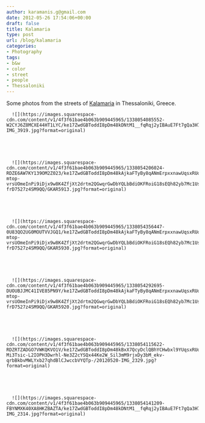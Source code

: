 ```yaml
---
author: karamanis.g@gmail.com
date: 2012-05-26 17:54:06+00:00
draft: false
title: Kalamaria
type: post
url: /blog/kalamaria
categories:
- Photography
tags:
- b&w
- color
- street
- people
- Thessaloniki
---
```


Some photos from the streets of [Kalamaria](https://en.wikipedia.org/wiki/Kalamaria) in Thessaloniki, Greece.


  
      ![](https://images.squarespace-cdn.com/content/v1/4f3f61bae4b063b909445965/1338054085552-W2CYJ6Z8MCXE44HT1LYC/ke17ZwdGBToddI8pDm48kDNtM1__fqRqj2yIBAuE7Ft7gQa3H78H3Y0txjaiv_0fDoOvxcdMmMKkDsyUqMSsMWxHk725yiiHCCLfrh8O1z5QHyNOqBUUEtDDsRWrJLTm8CnKHo2wjeO4u63FO9raGO307MqOUJhgr4sHMFMNo01fep2N7QkH4fvljgRTo1nw/20120511-IMG_3919.jpg?format=original)

  


  
      ![](https://images.squarespace-cdn.com/content/v1/4f3f61bae4b063b909445965/1338054206024-RDZE6AW7KY139OM2Z023/ke17ZwdGBToddI8pDm48kAjkaFTyBy8qANmErpxxnawUqsxRUqqbr1mOJYKfIPR7LoDQ9mXPOjoJoqy81S2I8N_N4V1vUb5AoIIIbLZhVYy7Mythp_T-mtop-vrsUOmeInPi9iDjx9w8K4ZfjXt2drtm2QGwqrGwDbYQLbBdiOKFRoiG18sEQh82yb7Mc1UsbSexTd1-frD7527z4SM9QQ/GKAR5913.jpg?format=original)

  


  
      ![](https://images.squarespace-cdn.com/content/v1/4f3f61bae4b063b909445965/1338054356447-0U83QO2UG0MOUTVVJGQ1/ke17ZwdGBToddI8pDm48kAjkaFTyBy8qANmErpxxnawUqsxRUqqbr1mOJYKfIPR7LoDQ9mXPOjoJoqy81S2I8N_N4V1vUb5AoIIIbLZhVYy7Mythp_T-mtop-vrsUOmeInPi9iDjx9w8K4ZfjXt2drtm2QGwqrGwDbYQLbBdiOKFRoiG18sEQh82yb7Mc1UsbSexTd1-frD7527z4SM9QQ/GKAR5930.jpg?format=original)

  


  
      ![](https://images.squarespace-cdn.com/content/v1/4f3f61bae4b063b909445965/1338054292695-DUOUBJJMC41IVE85PN9Y/ke17ZwdGBToddI8pDm48kAjkaFTyBy8qANmErpxxnawUqsxRUqqbr1mOJYKfIPR7LoDQ9mXPOjoJoqy81S2I8N_N4V1vUb5AoIIIbLZhVYy7Mythp_T-mtop-vrsUOmeInPi9iDjx9w8K4ZfjXt2drtm2QGwqrGwDbYQLbBdiOKFRoiG18sEQh82yb7Mc1UsbSexTd1-frD7527z4SM9QQ/GKAR5920.jpg?format=original)

  


  
      ![](https://images.squarespace-cdn.com/content/v1/4f3f61bae4b063b909445965/1338054115622-RDZRTZADGO7VWKQKVO1V/ke17ZwdGBToddI8pDm48kBxX7QcyDclQBhYCHwbxl9YUqsxRUqqbr1mOJYKfIPR7LoDQ9mXPOjoJoqy81S2I8PaoYXhp6HxIwZIk7-Mi3Tsic-L2IOPH3Dwrhl-Ne3Z2cYSQx44Ke2W_Sil3mM9rjxDy3bM_ekv-qrbBkbvMWLYxb27qhdBlCJwccbVYQTp-/20120520-IMG_2329.jpg?format=original)

  


  
      ![](https://images.squarespace-cdn.com/content/v1/4f3f61bae4b063b909445965/1338054141209-FBYNMXK40XA8HKZBAZTA/ke17ZwdGBToddI8pDm48kDNtM1__fqRqj2yIBAuE7Ft7gQa3H78H3Y0txjaiv_0fDoOvxcdMmMKkDsyUqMSsMWxHk725yiiHCCLfrh8O1z5QHyNOqBUUEtDDsRWrJLTm8CnKHo2wjeO4u63FO9raGO307MqOUJhgr4sHMFMNo01fep2N7QkH4fvljgRTo1nw/20120519-IMG_2314.jpg?format=original)

